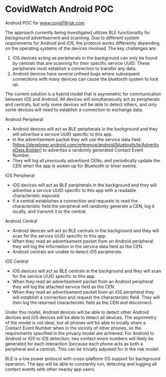 # CovidWatch Android POC
Android POC for www.covid19risk.com


The approach currently being investigated utilizes BLE functionality for background advertisement and scanning. Due to different system requirements for Android and iOS, the protocol works differently depending on the operating systems of the devices involved. The key challenges are:

  1) iOS devices acting as peripherals in the background can only be found by centrals that are scanning for their specific service UUID. These peripherals must establish a connection to transfer any data.
  2) Android devices have several unfixed bugs where subsequent connections with many devices can cause the bluetooth system to lock up.

The current solution is a hybrid model that is asymmetric for communication between iOS and Android. All devices will simultaneously act as peripherals and centrals, but only some devices will be able to detect others, and only some devices will need to establish a connection to exchange data. 

Android Peripheral
- Android devices will act as BLE peripherals in the background and they will advertise a service UUID specific to this app.
- In the advertisement packet they will use the service data field [https://developer.android.com/reference/android/bluetooth/le/AdvertiseData.Builder] to advertise a randomly generated Contact Event Number. 
- They will log all previously advertised CENs, and periodically update the CEN when the app is woken up for Bluetooth or timer events.

iOS Peripheral
- iOS devices will act as BLE peripherals in the background and they will advertise a service UUID specific to this app with a readable characteristic exposed. 
- If a central establishes a connection and requests to read the characteristic field the peripheral will randomly generate a CEN, log it locally, and transmit it to the central.

Android Central
- Android devices will act as BLE centrals in the background and they will scan for the service UUID specific to this app. 
- When they read an advertisement packet from an Android peripheral they will log the information in the service data field as the CEN. 
- Android centrals are unable to detect iOS peripherals.

iOS Central
- iOS devices will act as BLE centrals in the background and they will scan for the service UUID specific to this app. 
- When they read an advertisement packet from an Android peripheral they will log the attached service field as the CEN. 
- When they read an advertisement packet from an iOS peripheral they will establish a connection and request the characteristic field. They will then log the returned characteristic field as the CEN and disconnect.

Under this model, Android devices will be able to detect other Android devices and iOS devices will be able to detect all devices. The asymmetry of the model is not ideal, but all phones will be able to locally share a Contact Event Number when in the vicinity of other phones, so the requirements specified in the privacy model are achieved. For Android to Android or iOS to iOS detection, two contact event numbers will likely be generated for each interaction (because each phone acts as both a peripheral and a central). This can be trivially adjusted for in the risk model. 

BLE is a low power protocol with cross-platform OS support for background operation. The app will be able to constantly run, detecting and logging all contact events with other nearby app users.
